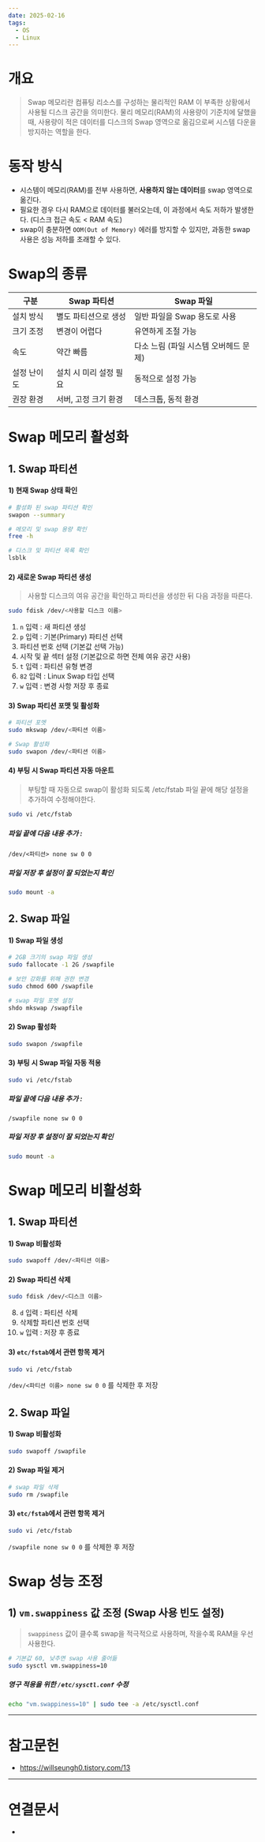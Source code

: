```yaml
---
date: 2025-02-16
tags:
  - OS
  - Linux
---
```

# 개요
> Swap 메모리란 컴퓨팅 리소스를 구성하는 물리적인 RAM 이 부족한 상황에서 사용될 디스크 공간을 의미한다. 물리 메모리(RAM)의 사용량이 기준치에 달했을 때, 사용량이 적은 데이터를 디스크의 Swap 영역으로 옮김으로써 시스템 다운을 방지하는 역할을 한다.



# 동작 방식
- 시스템이 메모리(RAM)를 전부 사용하면, **사용하지 않는 데이터**를 swap 영역으로 옮긴다.
- 필요한 경우 다시 RAM으로 데이터를 불러오는데, 이 과정에서 속도 저하가 발생한다. (디스크 접근 속도 < RAM 속도)
- swap이 충분하면 ``OOM(Out of Memory)`` 에러를 방지할 수 있지만, 과동한 swap 사용은 성능 저하를 초래할 수 있다.



# Swap의 종류

| 구분     | Swap 파티션      | Swap 파일                |
| ------ | ------------- | ---------------------- |
| 설치 방식  | 별도 파티션으로 생성   | 일반 파일을 Swap 용도로 사용     |
| 크기 조정  | 변경이 어렵다       | 유연하게 조절 가능             |
| 속도     | 약간 빠름         | 다소 느림 (파일 시스템 오버헤드 문제) |
| 설정 난이도 | 설치 시 미리 설정 필요 | 동적으로 설정 가능             |
| 권장 환경  | 서버, 고정 크기 환경  | 데스크톱, 동적 환경            |



# Swap 메모리 활성화
## 1. Swap 파티션
#### 1) 현재 Swap 상태 확인
```bash
# 활성화 된 swap 파티션 확인
swapon --summary

# 메모리 및 swap 용량 확인
free -h

# 디스크 및 파티션 목록 확인
lsblk
```
#### 2) 새로운 Swap 파티션 생성
> 사용할 디스크의 여유 공간을 확인하고 파티션을 생성한 뒤 다음 과정을 따른다.
```bash
sudo fdisk /dev/<사용할 디스크 이름>
```
1. ``n`` 입력 : 새 파티션 생성
2. ``p`` 입력 : 기본(Primary) 파티션 선택
3. 파티션 번호 선택 (기본값 선택 가능)
4. 시작 및 끝 섹터 설정 (기본값으로 하면 전체 여유 공간 사용)
5. ``t`` 입력 : 파티션 유형 변경
6. ``82`` 입력 : Linux Swap 타입 선택
7. ``w`` 입력 : 변경 사항 저장 후 종료
#### 3) Swap 파티션 포맷 및 활성화
```bash
# 파티션 포멧
sudo mkswap /dev/<파티션 이름>

# Swap 활성화
sudo swapon /dev/<파티션 이름>
```

#### 4) 부팅 시 Swap 파티션 자동 마운트
> 부팅할 때 자동으로 swap이 활성화 되도록 /etc/fstab 파일 끝에 해당 설정을 추가하여 수정해야한다.
```bash
sudo vi /etc/fstab
```
##### 파일 끝에 다음 내용 추가 :
```plaintext
/dev/<파티션> none sw 0 0
```
##### 파일 저장 후 설정이 잘 되었는지 확인
```bash
sudo mount -a
```


## 2. Swap 파일
#### 1) Swap 파일 생성
```bash
# 2GB 크기의 swap 파일 생성
sudo fallocate -1 2G /swapfile 

# 보안 강화를 위해 권한 변경
sudo chmod 600 /swapfile

# swap 파일 포멧 설정
shdo mkswap /swapfile
```
#### 2) Swap 활성화
```bash
sudo swapon /swapfile
```
#### 3) 부팅 시 Swap 파일 자동 적용
```bash
sudo vi /etc/fstab
```
##### 파일 끝에 다음 내용 추가 :
```plaintext
/swapfile none sw 0 0
```
##### 파일 저장 후 설정이 잘 되었는지 확인
```bash
sudo mount -a
```




# Swap 메모리 비활성화
## 1. Swap 파티션
#### 1) Swap 비활성화
```bash
sudo swapoff /dev/<파티션 이름>
```
#### 2) Swap 파티션 삭제
```bash
sudo fdisk /dev/<디스크 이름>
```
8. ``d`` 입력 : 파티션 삭제
9. 삭제할 파티션 번호 선택
10. ``w`` 입력 : 저장 후 종료
#### 3) ``etc/fstab``에서 관련 항목 제거
```bash
sudo vi /etc/fstab
```
``/dev/<파티션 이름> none sw 0 0`` 를 삭제한 후 저장



## 2. Swap 파일

#### 1) Swap 비활성화
```bash
sudo swapoff /swapfile
```
#### 2) Swap 파일 제거
```bash
# swap 파일 삭제
sudo rm /swapfile
```
#### 3) ``etc/fstab``에서 관련 항목 제거
```bash
sudo vi /etc/fstab
```
``/swapfile none sw 0 0`` 를 삭제한 후 저장


# Swap 성능 조정
## 1) ``vm.swappiness`` 값 조정 (Swap 사용 빈도 설정)
> ``swappiness`` 값이 클수록 swap을 적극적으로 사용하며, 작을수록 RAM을 우선 사용한다.
```bash
# 기본값 60, 낮추면 swap 사용 줄어듦
sudo sysctl vm.swappiness=10
```
##### 영구 적용을 위한 ``/etc/sysctl.conf`` 수정
```bash
echo "vm.swappiness=10" | sudo tee -a /etc/sysctl.conf
```


---
# 참고문헌

- https://willseungh0.tistory.com/13

---
# 연결문서

- 